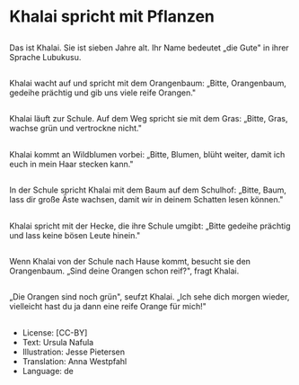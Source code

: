 # Khalai spricht mit Pflanzen

##
Das ist Khalai. Sie ist sieben Jahre alt. Ihr Name bedeutet „die Gute" in ihrer Sprache Lubukusu.

##
Khalai wacht auf und spricht mit dem Orangenbaum: „Bitte, Orangenbaum, gedeihe prächtig und gib uns viele reife Orangen."

##
Khalai läuft zur Schule. Auf dem Weg spricht sie mit dem Gras: „Bitte, Gras, wachse grün und vertrockne nicht."

##
Khalai kommt an Wildblumen vorbei: „Bitte, Blumen, blüht weiter, damit ich euch in mein Haar stecken kann."

##
In der Schule spricht Khalai mit dem Baum auf dem Schulhof: „Bitte, Baum, lass dir große Äste wachsen, damit wir in deinem Schatten lesen können."

##
Khalai spricht mit der Hecke, die ihre Schule umgibt: „Bitte gedeihe prächtig und lass keine bösen Leute hinein."

##
Wenn Khalai von der Schule nach Hause kommt, besucht sie den Orangenbaum. „Sind deine Orangen schon reif?", fragt Khalai.

##
„Die Orangen sind noch grün", seufzt Khalai. „Ich sehe dich morgen wieder, vielleicht hast du ja dann eine reife Orange für mich!"

##
* License: [CC-BY]
* Text: Ursula Nafula
* Illustration: Jesse Pietersen
* Translation: Anna Westpfahl
* Language: de
